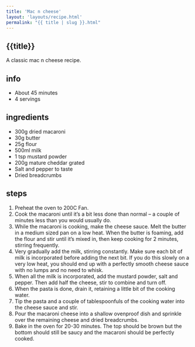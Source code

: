 ```yaml
---
title: 'Mac n cheese'
layout: 'layouts/recipe.html'
permalink: "{{ title | slug }}.html"
---
```


## {{title}}
A classic mac n cheese recipe.

## info  
* About 45 minutes  
* 4 servings

## ingredients
- 300g dried macaroni
- 30g butter
- 25g flour
- 500ml milk
- 1 tsp mustard powder
- 200g mature cheddar grated
- Salt and pepper to taste
- Dried breadcrumbs

## steps  
1. Preheat the oven to 200C Fan.
2. Cook the macaroni until it’s a bit less done than normal – a couple of minutes less than you would usually do.
3. While the macaroni is cooking, make the cheese sauce. Melt the butter in a medium sized pan on a low heat. When the butter is foaming, add the flour and stir until it’s mixed in, then keep cooking for 2 minutes, stirring frequently.
4. Very gradually add the milk, stirring constantly. Make sure each bit of milk is incorporated before adding the next bit. If you do this slowly on a very low heat, you should end up with a perfectly smooth cheese sauce with no lumps and no need to whisk.
5. When all the milk is incorporated, add the mustard powder, salt and pepper. Then add half the cheese, stir to combine and turn off.
6. When the pasta is done, drain it, retaining a little bit of the cooking water.
7. Tip the pasta and a couple of tablespoonfuls of the cooking water into the cheese sauce and stir.
8. Pour the macaroni cheese into a shallow ovenproof dish and sprinkle over the remaining cheese and dried breadcrumbs.
9. Bake in the oven for 20-30 minutes. The top should be brown but the bottom should still be saucy and the macaroni should be perfectly cooked.